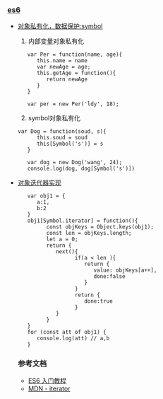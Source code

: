 ### [es6](https://es6.ruanyifeng.com/)

-  [对象私有化，数据保护:symbol](./symbol.js)
   1. 内部变量对象私有化
   ```
      var Per = function(name, age){
         this.name = name
         var newAge = age;
         this.getAge = function(){
            return newAge
         }
      }

      var per = new Per('ldy', 18);
   ```
   2. symbol对象私有化
   ```
   var Dog = function(soud, s){
         this.soud = soud
         this[Symbol('s')] = s
      }

      var dog = new Dog('wang', 24);
      console.log(dog, dog[Symbol('s')])
   ```
- [对象迭代器实现](./iterator.js)

   ```
      var obj1 = {
         a:1,
         b:2
      }
      obj1[Symbol.iterator] = function(){
            const objKeys = Object.keys(obj1);
            const len = objKeys.length;
            let a = 0;
            return {
               next(){
                     if(a < len ){
                        return {
                           value: objKeys[a++],
                           done:false
                        }
                     }
                     return {
                        done:true
                     }
               }
            }
      }
      for (const att of obj1) {
         console.log(att) // a,b
      }
   ```

   ### 参考文档

   - [ES6 入门教程](https://es6.ruanyifeng.com/)
   - [MDN - iterator](https://developer.mozilla.org/zh-CN/docs/Web/JavaScript/Reference/Global_Objects/Iterator)